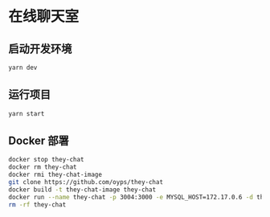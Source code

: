 # 在线聊天室

## 启动开发环境

```bash
yarn dev
```

## 运行项目

```bash
yarn start
```

## Docker 部署

```bash
docker stop they-chat
docker rm they-chat
docker rmi they-chat-image
git clone https://github.com/oyps/they-chat
docker build -t they-chat-image they-chat
docker run --name they-chat -p 3004:3000 -e MYSQL_HOST=172.17.0.6 -d they-chat-image
rm -rf they-chat
```